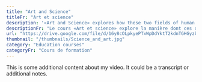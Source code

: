 ```yaml
---
title: "Art and Science"
titleFr: "Art et science"
description: '«Art and Science» explores how these two fields of human endeavor have influenced and complemented each other throughout time. With contributions from leading museum specialists, this course offers a unique perspective on the intersections of science and art, and how they continue to shape our understanding of the world today.'
descriptionFr: "Le cours «Art et science» explore la manière dont ces deux domaines de l'activité humaine se sont influencés et complétés à travers le temps. Grâce aux contributions d'éminents spécialistes des musées, ce cours offre une perspective unique sur les intersections de la science et de l'art, et sur la manière dont elles continuent à façonner notre compréhension du monde d'aujourd'hui."
url: "https://drive.google.com/file/d/16y8cOLpkyePTxWpDdYktT2kdnTGHGyzb/preview"
thumbnail: "/thumbnails/Science_and_art.jpg"
category: "Education courses"
categoryFr: "Cours de formation"
---
```


This is some additional content about my video. It could be a transcript or additional notes.